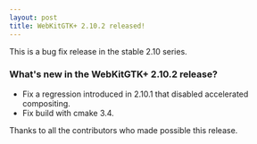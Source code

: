 ```yaml
---
layout: post
title: WebKitGTK+ 2.10.2 released!
---
```


This is a bug fix release in the stable 2.10 series.

### What's new in the WebKitGTK+ 2.10.2 release?

 - Fix a regression introduced in 2.10.1 that disabled accelerated compositing.
 - Fix build with cmake 3.4.

Thanks to all the contributors who made possible this release.